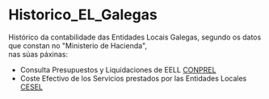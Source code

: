 # Historico_EL_Galegas
Histórico da contabilidade das Entidades Locais Galegas, segundo os datos que constan no "Ministerio de Hacienda",  
nas súas páxinas:
* Consulta Presupuestos y Liquidaciones de EELL  [CONPREL](https://serviciostelematicosext.hacienda.gob.es/SGFAL/CONPREL)
* Coste Efectivo de los Servicios prestados por las Entidades Locales [CESEL](https://serviciostelematicosext.hacienda.gob.es/sgcief/Cesel/Consulta/mapa/ConsultaMapa.aspx)

